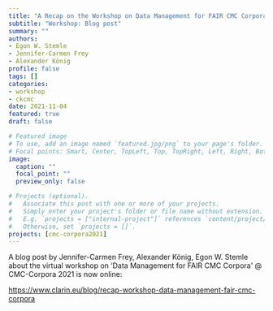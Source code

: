 ```yaml
---
title: "A Recap on the Workshop on Data Management for FAIR CMC Corpora" 
subtitle: "Workshop: Blog post"
summary: ""
authors:
- Egon W. Stemle
- Jennifer-Carmen Frey
- Alexander König
profile: false
tags: []
categories:
- workshop
- ckcmc
date: 2021-11-04
featured: true
draft: false

# Featured image
# To use, add an image named `featured.jpg/png` to your page's folder.
# Focal points: Smart, Center, TopLeft, Top, TopRight, Left, Right, BottomLeft, Bottom, BottomRight.
image:
  caption: ""
  focal_point: ""
  preview_only: false

# Projects (optional).
#   Associate this post with one or more of your projects.
#   Simply enter your project's folder or file name without extension.
#   E.g. `projects = ["internal-project"]` references `content/project/deep-learning/index.md`.
#   Otherwise, set `projects = []`.
projects: [cmc-corpora2021]
---
```

A blog post by Jennifer-Carmen Frey, Alexander König, Egon W. Stemle about the virtual workshop on ‘Data Management for FAIR CMC Corpora'  @ CMC-Corpora 2021 is now online:

<https://www.clarin.eu/blog/recap-workshop-data-management-fair-cmc-corpora>

